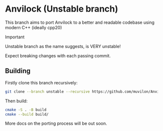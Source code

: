 # Anvilock (Unstable branch)

This branch aims to port Anvilock to a better and readable codebase using modern C++ (ideally cpp20)

> [!IMPORTANT]
> 
> Unstable branch as the name suggests, is VERY unstable!
> 
> Expect breaking changes with each passing commit.
> 

## Building

Firstly clone this branch recursively:

```bash 
git clone --branch unstable --recursive https://github.com/muvilon/Anvilock.git
```

Then build:

```bash 
cmake -S . -B build 
cmake --build build/
```

More docs on the porting process will be out soon.
